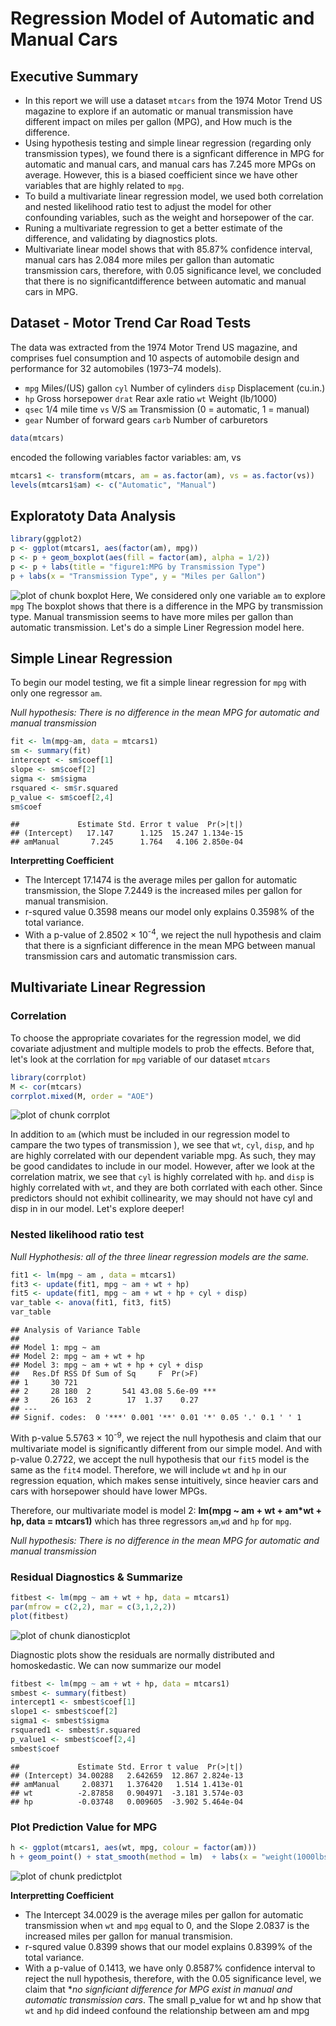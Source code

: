 # Regression Model of Automatic and Manual Cars
## Executive Summary

- In this report we will use a dataset `mtcars` from the 1974 Motor Trend US magazine to explore if an automatic or manual transmission have different impact on miles per gallon (MPG), and How much is the difference.
- Using hypothesis testing and simple linear regression (regarding only transmission types), we found there is a signficant difference in MPG for automatic and manual cars, and manual cars has 7.245 more MPGs on average. However, this is a biased coefficient since we have other variables that are highly related to `mpg`. 
- To build a multivariate linear regression model, we used both correlation and nested likelihood ratio test to adjust the model for other confounding variables, such as the weight and horsepower of the car. 
- Runing a multivariate regression to get a better estimate of the difference, and validating by diagnostics plots.
- Multivariate linear model shows that with 85.87% confidence interval, manual cars has 2.084 more miles per gallon than automatic transmission cars, therefore, with 0.05 significance level, we concluded that there is no significantdifference between automatic and manual cars in MPG.

## Dataset - Motor Trend Car Road Tests
The data was extracted from the 1974 Motor Trend US magazine, and comprises fuel consumption and 10 aspects of automobile design and performance for 32 automobiles (1973–74 models).

- `mpg`         Miles/(US) gallon `cyl` Number of cylinders `disp` Displacement (cu.in.) 
- `hp` Gross horsepower `drat` Rear axle ratio `wt` Weight (lb/1000)
- `qsec` 1/4 mile time `vs` V/S `am` Transmission (0 = automatic, 1 = manual)
- `gear` Number of forward gears `carb`	 Number of carburetors


```r
data(mtcars)
```
encoded the following variables factor variables: am, vs

```r
mtcars1 <- transform(mtcars, am = as.factor(am), vs = as.factor(vs))
levels(mtcars1$am) <- c("Automatic", "Manual")
```
## Exploratoty Data Analysis

```r
library(ggplot2)
p <- ggplot(mtcars1, aes(factor(am), mpg))
p <- p + geom_boxplot(aes(fill = factor(am), alpha = 1/2)) 
p <- p + labs(title = "figure1:MPG by Transmission Type") 
p + labs(x = "Transmission Type", y = "Miles per Gallon")
```

![plot of chunk boxplot](./project_original_files/figure-html/boxplot.png) 
Here, We considered only one variable `am` to explore `mpg`
The boxplot shows that there is a difference in the MPG by transmission type. Manual transmission seems to have more miles per gallon than automatic transmission. Let's do a simple Liner Regression model here.

## Simple Linear Regression
To begin our model testing, we fit a simple linear regression for `mpg` with only one regressor `am`.

*Null hypothesis: There is no difference in the mean MPG for automatic and manual transmission*

```r
fit <- lm(mpg~am, data = mtcars1)
sm <- summary(fit)
intercept <- sm$coef[1]
slope <- sm$coef[2]
sigma <- sm$sigma
rsquared <- sm$r.squared
p_value <- sm$coef[2,4]
sm$coef
```

```
##             Estimate Std. Error t value  Pr(>|t|)
## (Intercept)   17.147      1.125  15.247 1.134e-15
## amManual       7.245      1.764   4.106 2.850e-04
```
**Interpretting Coefficient**

- The Intercept 17.1474 is the average miles per gallon for automatic transmission, the Slope 7.2449 is the increased miles per gallon for manual transmision. 
- r-squred value 0.3598 means our model only explains 0.3598% of the total variance.
- With a p-value of 2.8502 &times; 10<sup>-4</sup>, we reject the null hypothesis and claim that there is a signficiant difference in the mean MPG between manual transmission cars and automatic transmission cars. 

## Multivariate Linear Regression

### Correlation
To choose the appropriate covariates for the regression model, we did covariate adjustment and multiple models to prob the effects. Before that, let's look at the corrlation for `mpg` variable of our dataset `mtcars`

```r
library(corrplot)
M <- cor(mtcars)
corrplot.mixed(M, order = "AOE")
```

![plot of chunk corrplot](./project_original_files/figure-html/corrplot.png) 

In addition to `am` (which must be included in our regression model to campare the two types of transmission ), we see that `wt`, `cyl`, `disp`, and `hp` are highly correlated with our dependent variable mpg. As such, they may be good candidates to include in our model. However, after we look at the correlation matrix, we see that `cyl` is highly correlated with `hp`. and `disp` is highly correlated with `wt`, and they are both corrlated with each other. Since predictors should not exhibit collinearity, we may should not have cyl and disp in in our model. Let's explore deeper!

### Nested likelihood ratio test
*Null Hyphothesis: all of the three linear regression models are the same.*

```r
fit1 <- lm(mpg ~ am , data = mtcars1)
fit3 <- update(fit1, mpg ~ am + wt + hp)
fit5 <- update(fit1, mpg ~ am + wt + hp + cyl + disp)
var_table <- anova(fit1, fit3, fit5)
var_table
```

```
## Analysis of Variance Table
## 
## Model 1: mpg ~ am
## Model 2: mpg ~ am + wt + hp
## Model 3: mpg ~ am + wt + hp + cyl + disp
##   Res.Df RSS Df Sum of Sq     F  Pr(>F)    
## 1     30 721                               
## 2     28 180  2       541 43.08 5.6e-09 ***
## 3     26 163  2        17  1.37    0.27    
## ---
## Signif. codes:  0 '***' 0.001 '**' 0.01 '*' 0.05 '.' 0.1 ' ' 1
```
With p-value 5.5763 &times; 10<sup>-9</sup>, we reject the null hypothesis and claim that our multivariate model is significantly different from our simple model. And with p-value 0.2722, we accept the null hypothesis that our `fit5` model is the same as the `fit4` model. Therefore, we will include `wt` and `hp` in our regression equation, which makes sense intuitively, since heavier cars and cars with horsepower should have lower MPGs.

Therefore, our multivariate model is model 2: **lm(mpg ~ am + wt + am*wt + hp, data = mtcars1)** which has three regressors `am`,`wd` and `hp` for `mpg`.

*Null hypothesis: There is no difference in the mean MPG for automatic and manual transmission*

### Residual Diagnostics & Summarize 

```r
fitbest <- lm(mpg ~ am + wt + hp, data = mtcars1)
par(mfrow = c(2,2), mar = c(3,1,2,2))
plot(fitbest)
```

![plot of chunk dianosticplot](./project_original_files/figure-html/dianosticplot.png) 


Diagnostic plots show the residuals are normally distributed and homoskedastic. We can now summarize our model

```r
fitbest <- lm(mpg ~ am + wt + hp, data = mtcars1)
smbest <- summary(fitbest)
intercept1 <- smbest$coef[1]
slope1 <- smbest$coef[2]
sigma1 <- smbest$sigma
rsquared1 <- smbest$r.squared
p_value1 <- smbest$coef[2,4]
smbest$coef
```

```
##             Estimate Std. Error t value  Pr(>|t|)
## (Intercept) 34.00288   2.642659  12.867 2.824e-13
## amManual     2.08371   1.376420   1.514 1.413e-01
## wt          -2.87858   0.904971  -3.181 3.574e-03
## hp          -0.03748   0.009605  -3.902 5.464e-04
```

### Plot Prediction Value for MPG

```r
h <- ggplot(mtcars1, aes(wt, mpg, colour = factor(am)))
h + geom_point() + stat_smooth(method = lm)  + labs(x = "weight(1000lbs)", y = "miles per gallon", title = "Confidence Interval for MPG") + scale_colour_discrete(name = "Transmission Type")
```

![plot of chunk predictplot](./project_original_files/figure-html/predictplot.png) 

**Interpretting Coefficient**

- The Intercept 34.0029 is the average miles per gallon for automatic transmission when `wt` and `mpg` equal to 0, and the Slope 2.0837 is the increased miles per gallon for manual transmision. 
- r-squred value 0.8399 shows that our model explains 0.8399% of the total variance. 
- With a p-value of 0.1413, we have only 0.8587% confidence interval to reject the null hypothesis, therefore, with the 0.05 significance level, we claim that **no signficiant difference for MPG exist in manual and automatic transmission cars*. The small p_value for wt and hp show that `wt` and `hp` did indeed confound the relationship between am and mpg

